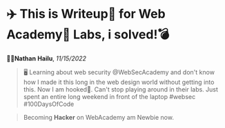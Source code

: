 # ✈️ This is Writeup📙 for Web Academy💌 Labs, i solved!💣

👨‍💻**Nathan** **Hailu**, *11/15/2022*

> 🖥 Learning about web security @WebSecAcademy and don't know how I made it this long in the web design world without getting into this. Now I am hooked📌. Can't stop playing around in their labs. Just spent an entire long weekend in front of the laptop #websec #100DaysOfCode 

> Becoming **Hacker** on WebAcademy am Newbie now.